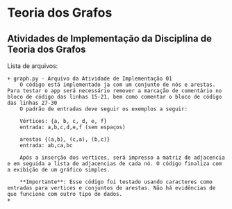 # Teoria dos Grafos
Atividades de Implementação da Disciplina de Teoria dos Grafos
-
Lista de arquivos:
    
    + graph.py - Arquivo da Atividade de Implementação 01
        O código está implementado ja com um conjunto de nós e arestas. Para testar o app será necessário remover a marcação de comentário no bloco de código das linhas 15-21, bem como comentar o bloco de código das linhas 27-30
        O padrão de entradas deve seguir os exemplos a seguir:
        
        Vértices: {a, b, c, d, e, f}
        entrada: a,b,c,d,e,f (sem espaços)

        arestas {(a,b), (c,a), (b,c)}
        entrada: ab,ca,bc

        Após a inserção dos vertices, será impresso a matriz de adjacencia e em seguida a lista de adjacencias de cada nó. O código finaliza com a exibição de um gráfico simples.

        **Importante**: Esse código foi testado usando caracteres como entradas para vertices e conjuntos de arestas. Não há evidências de que funcione com outro tipo de dados.
    + 
